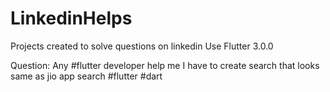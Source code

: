 # LinkedinHelps
Projects created to solve questions on linkedin
Use Flutter 3.0.0

Question: Any #flutter developer help me I have to create search that looks same as jio app search #flutter #dart
